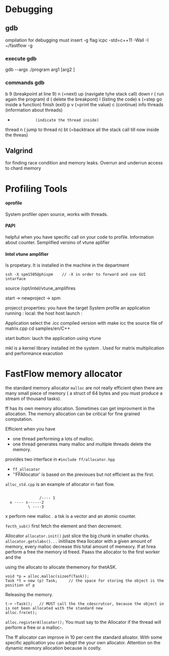 
# Debugging
## gdb
ompilation for debugging must insert -g flag
icpc -std=c++11 -Wall -I ~/fastflow -g

### execute gdb
gdb --args ./program  arg1 [arg2 ]

### commands gdb
b  9      (breakpoint at line 9)
n         (=next)
up        (navigate tyhe stack call)
down
r         ( run again the program)
d         ( delete the breakpont)
l         (listing the code)
s         (=step go inside a function)
finish    (exit)
p  v      (=print the value)
c         (continue)
info threads (information about threads)
* 				(indicate the thread inside)
thread n  ( jump to thread n)
bt        (=backtrace all the stack call till now inside the threas)


## Valgrind
for finding race condition and memory leaks.
Overrun and underrun access to chard memory


# Profiling Tools

#### oprofile
System profiler open source,  works with threads.

#### PAPI
helpful when you have specific call on your code to profile.
Information about counter.
Semplified versino of vtune aplifier

#### Intel vtune amplifier
Is propetary.
It is installed in the machine in the department

```
ssh -X spm1505@phispm    // -X in order to forward and use GUI intarface

```

source /opt/intel/vtune_amplifires

start  -> newproject -> spm

projecct properties: you have the target System
profile an application running :
  local: the host
  host launch :

Application
select the .icc compiled version with make icc
the source file of matrix.cpp
cd samples/en/C++

start button: lauch the application using vtune

mkl is a kernel library installed int the system .
Used for matrix multiplication  and performance exacution


# FastFlow memory allocator
the standard memory allocator `malloc`  are not really efficient
 qhen there are many small piece of memory ( a struct of 64 bytes and you must produce a stream of thousand tasks).

 ff has its own memory allocation. Sometimes can get improvment in the allocation.
 The memory allocation can be critical for fine grained computation.

Efficient when you have
-  one thread performing a lots of malloc.
-  one thread generates many malloc and multiple threads delete the memory.

provides two interface in `#include ff/allocator.hpp`
- `ff_allocator`
- ''FFAllocator' is based on the previoues but not efficient as the first.

`alloc_std.cpp` is an example of allocator in fast flow.
```

               /---- 1
  x ---- s------2
          \ ----3
```
  x perform new malloc . a tsk is a vector and an atomic counter.

  `fecth_sub()` first fetch the element and then decrement.

Allocator
  `allocator.init()`  just slice the big chunk in smaller chunks.
  `allocator.getslabs()...`
    initiliaze thea llocator with a given amount of memory, every malloc decrease
    this total amount of memeory. If at hrea perform a free the memory id freed.
    Paass the allocator to the first worker and the

using the allocato to allocate  thememory for thetASK.
```
void *p = alloc.malloc(sizeof(Task));
Task *t = new (p) Task;     // the space for storing the object is the position of p
```

Releasing the memory.
```
t-> ~Task();   // MUST call the the cdescrutcor, because the object in is not been allocated with the standard new
alloc.fre(et);

```


`alloc.registerAllocator();` You must say to the Allocator if the thread will perform a free or a malloc-.

The ff allocator can improve in 10 per cent the standard alloator.
With some specific application you can adopt the your own allocator.
Attention on the dynamic memory allocation because is costly.
